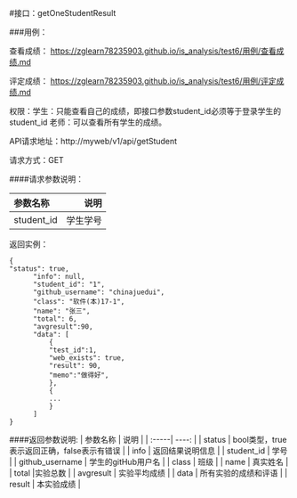 #接口：getOneStudentResult

###用例：

查看成绩： https://zglearn78235903.github.io/is_analysis/test6/用例/查看成绩.md

评定成绩： https://zglearn78235903.github.io/is_analysis/test6/用例/评定成绩.md

权限：学生：只能查看自己的成绩，即接口参数student_id必须等于登录学生的student_id 老师：可以查看所有学生的成绩。

API请求地址：http://myweb/v1/api/getStudent

请求方式：GET

####请求参数说明：

| 参数名称  |  说明 |
| :-----| ----: | 
| student_id | 学生学号 |

返回实例：
```angular2
{
"status": true,
      "info": null,    
      "student_id": "1", 
      "github_username": "chinajuedui", 
      "class": "软件(本)17-1", 
      "name": "张三", 
      "total": 6,
      "avgresult":90,       
      "data": [
          {
          "test_id":1,
          "web_exists": true, 
          "result": 90, 
          "memo":"做得好",
          }, 
          {
          ...
          }
      ] 
}
```

####返回参数说明:
| 参数名称  |  说明 |
| :-----| ----: | 
| status | bool类型，true表示返回正确，false表示有错误 |
| info | 返回结果说明信息 |
| student_id | 学号 |
| github_username | 学生的gitHub用户名 |
| class | 班级 |
| name | 真实姓名 |
| total |实验总数 |
| avgresult | 实验平均成绩 |
| data | 所有实验的成绩和评语 |
| result | 本实验成绩 |

